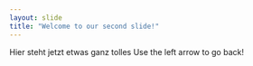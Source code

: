 ```yaml
---
layout: slide
title: "Welcome to our second slide!"
---
```

Hier steht jetzt etwas ganz tolles
Use the left arrow to go back!
